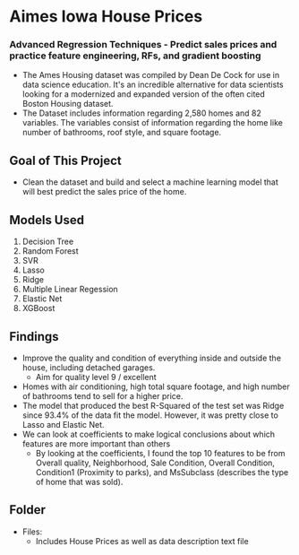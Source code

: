 # Aimes Iowa House Prices
### Advanced Regression Techniques - Predict sales prices and practice feature engineering, RFs, and gradient boosting

- The Ames Housing dataset was compiled by Dean De Cock for use in data science education. It's an incredible alternative for data scientists looking for a modernized and expanded version of the often cited Boston Housing dataset. 
- The Dataset includes information regarding 2,580 homes and 82 variables. The variables consist of information regarding the home like number of bathrooms, roof style, and square footage.

## Goal of This Project 
- Clean the dataset and build and select a machine learning model that will best predict the sales price of the home.

## Models Used
1. Decision Tree
2. Random Forest
3. SVR
4. Lasso
5. Ridge
6. Multiple Linear Regession
7. Elastic Net
8. XGBoost

## Findings
- Improve the quality and condition of everything inside and outside the house, including detached garages. 
  - Aim for quality level 9 / excellent
- Homes with air conditioning, high total square footage, and high number of bathrooms tend to sell for a higher price. 
- The model that produced the best R-Squared of the test set was Ridge since 93.4% of the data fit the model.  However, it was pretty close to Lasso and Elastic Net.
- We can look at coefficients to make logical conclusions about which features are more important than others
  - By looking at the coefficients, I found the top 10 features to be from Overall quality, Neighborhood, Sale Condition, Overall Condition, Condition1 (Proximity to parks), and MsSubclass (describes the type of home that was sold).

## Folder
- Files: 
  - Includes House Prices as well as data description text file
